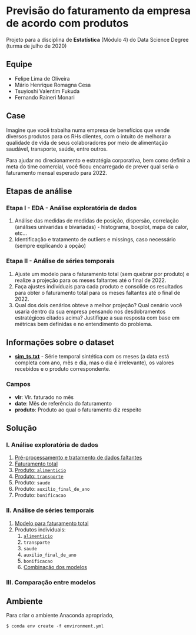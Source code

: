 # Previsão do faturamento da empresa de acordo com produtos

Projeto para a disciplina de **Estatística** (Módulo 4) do Data Science Degree (turma de julho de 2020)

## Equipe

* Felipe Lima de Oliveira
* Mário Henrique Romagna Cesa
* Tsuyioshi Valentim Fukuda
* Fernando Raineri Monari

## Case

Imagine que você trabalha numa empresa de benefícios que vende diversos produtos para os RHs clientes, com o intuito de melhorar a qualidade de vida de seus colaboradores por meio de alimentação saudável, transporte, saúde, entre outros.

Para ajudar no direcionamento e estratégia corporativa, bem como definir a meta do time comercial, você ficou encarregado de prever qual seria o faturamento mensal esperado para 2022.

## Etapas de análise

### Etapa I - **EDA - Análise exploratória de dados**

1. Análise das medidas de medidas de posição, dispersão, correlação (análises univaridas e bivariadas) - histograma, boxplot, mapa de calor, etc...
2. Identificação e tratamento de outliers e missings, caso necessário (sempre explicando a opção)

### Etapa II - **Análise de séries temporais**

1. Ajuste um modelo para o faturamento total (sem quebrar por produto) e realize a projeção para os meses faltantes até o final de 2022.
2. Faça ajustes indivíduais para cada produto e consolide os resultados para obter o faturamento total para os meses faltantes até o final de 2022.
3. Qual dos dois cenários obteve a melhor projeção? Qual cenário você usaria dentro da sua empresa pensando nos desdobramentos estratégicos citados acima? Justifique a sua resposta com base em métricas bem definidas e no entendimento do problema.

## Informações sobre o dataset

* **[sim_ts.txt](data/sim_ts.txt)** - Série temporal sintética com os meses (a data está completa com ano, mês e dia, mas o dia é irrelevante), os valores recebidos e o produto correspondente.

### Campos

* **vlr**: Vlr. faturado no mês
* **date**: Mês de referência do faturamento
* **produto**: Produto ao qual o faturamento diz respeito

## Solução

### I. Análise exploratória de dados

1. [Pré-processamento e tratamento de dados faltantes](notebooks_exploration/1-previsao_faturamento_preproc.ipynb)
2. [Faturamento total](notebooks_exploration/2-faturamento_total.ipynb)
3. [Produto: `alimenticio`](notebooks_exploration/3-produto_alimenticio.ipynb)
4. [Produto: `transporte`](notebooks_exploration/4-produto_transporte.ipynb)
5. Produto: `saude`
6. Produto: `auxilio_final_de_ano`
7. Produto: `bonificacao`

### II. Análise de séries temporais

1. [Modelo para faturamento total](notebooks_models/total_arima.ipynb)
2. Produtos individuais:
   1. [`alimenticio`](notebooks_models/produto_alimenticio_arima.ipynb)
   2. `transporte`
   3. `saude`
   4. `auxilio_final_de_ano`
   5. `bonificacao`
   6. [Combinação dos modelos](notebooks_models/todos_produtos_arima.ipynb)

### III. Comparação entre modelos

## Ambiente

Para criar o ambiente Anaconda apropriado,

```python
$ conda env create -f environment.yml
```